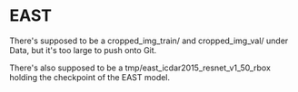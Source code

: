 # EAST

There's supposed to be a cropped_img_train/ and cropped_img_val/ under Data, but it's too large to push onto Git.

There's also supposed to be a tmp/east_icdar2015_resnet_v1_50_rbox holding the checkpoint of the EAST model.
